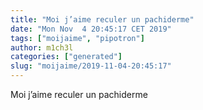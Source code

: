 ```yaml
---
title: "Moi j’aime reculer un pachiderme"
date: "Mon Nov  4 20:45:17 CET 2019"
tags: ["moijaime", "pipotron"]
author: m1ch3l
categories: ["generated"]
slug: "moijaime/2019-11-04-20:45:17"
---
```


Moi j’aime reculer un pachiderme
